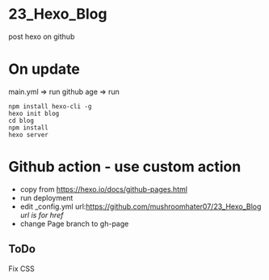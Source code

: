 # 23_Hexo_Blog

post hexo on github
# On update
main.yml => run
github age => run

```shell
npm install hexo-cli -g
hexo init blog
cd blog
npm install
hexo server
```
# Github action - use custom action
- copy from https://hexo.io/docs/github-pages.html
- run deployment
- edit _config.yml url:https://github.com/mushroomhater07/23_Hexo_Blog
*url is for <link> href*
- change Page branch to gh-page

## ToDo
Fix CSS
